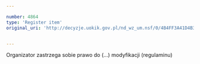 ```yaml
---

number: 4864
type: 'Register item'
original_uri: 'http://decyzje.uokik.gov.pl/nd_wz_um.nsf/0/4B4FF3A41D4B3F0CC1257B8A0023E211?OpenDocument'


---
```


Organizator zastrzega sobie prawo do (...) modyfikacji (regulaminu)
